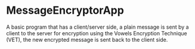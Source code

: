 # MessageEncryptorApp
A basic program that has a client/server side, a plain message is sent by a client to the server for encryption using the Vowels Encryption Technique (VET), the new encrypted message is sent back to the client side.
